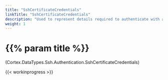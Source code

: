 ```yaml
---
title: "SshCertificateCredentials"
linkTitle: "SshCertificateCredentials"
description: "Used to represent details required to authenticate with a server, using public key credentials."
weight: 1
---
```


# {{% param title %}}

<p class="namespace">(Cortex.DataTypes.Ssh.Authentication.SshCertificateCredentials)</p>

{{< workinprogress >}}
